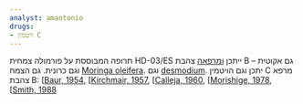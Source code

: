 ```yaml
---
analyst: amantonio
drugs:
- ויטמין C
---
```


תרופה המבוססת על פורמולה צמחית HD-03/ES ייתכן [ומרפאה](https://www.ncbi.nlm.nih.gov/pmc/articles/PMC3639642) צהבת B – גם אקוטית וגם כרונית.
גם הצמח [Moringa oleifera](https://www.ncbi.nlm.nih.gov/pmc/articles/PMC3553072/). וגם [desmodium](https://data.epo.org/gpi/EP0309342A1-Use-of-desmodium-in-the-treatment-of-hepatitis-and-medicaments-thereof).
יתכן וגם הויטמין C מרפא צהבת B:
[[Baur, 1954](https://www.seanet.com/~alexs/ascorbate/195x/baur-h-schweitz_med_wschr-1954-n21-p595-engl.htm]), [[Kirchmair, 1957](https://www.seanet.com/~alexs/ascorbate/195x/kirchmair-h_med_mschr-1957-v11-n6-p353-engl.htm]), [[Calleja, 1960](https://www.seanet.com/~alexs/ascorbate/196x/calleja-hb-etal-ohio_st_med_j-1960-v56-p821.htm]), [[Morishige, 1978](https://www.seanet.com/~alexs/ascorbate/197x/morishige-f-etal-j_int_assn_prev_med-1978-v5-n1-p54.htm]), [[Smith, 1988](https://www.seanet.com/~alexs/ascorbate/198x/smith-lh-clinical_guide_1988.htm])
